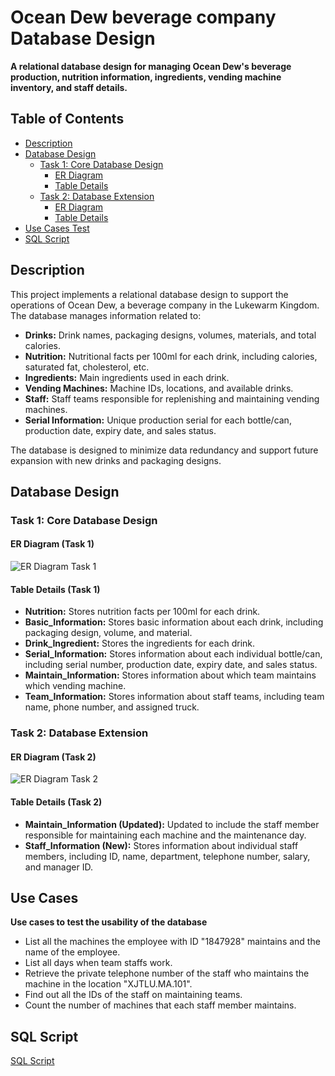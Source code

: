 # Ocean Dew beverage company Database Design

**A relational database design for managing Ocean Dew's beverage production, nutrition information, ingredients, vending machine inventory, and staff details.**

## Table of Contents

- [Description](#description)
- [Database Design](#database-design)
  - [Task 1: Core Database Design](#task-1-core-database-design)
    - [ER Diagram](#er-diagram-task-1)
    - [Table Details](#table-details-task-1)
  - [Task 2: Database Extension](#task-2-database-extension)
    - [ER Diagram](#er-diagram-task-2)
    - [Table Details](#table-details-task-2)
- [Use Cases Test](#use-cases)
- [SQL Script](#sql-script)


## Description

This project implements a relational database design to support the operations of Ocean Dew, a beverage company in the Lukewarm Kingdom. The database manages information related to:

- **Drinks:** Drink names, packaging designs, volumes, materials, and total calories.
- **Nutrition:** Nutritional facts per 100ml for each drink, including calories, saturated fat, cholesterol, etc.
- **Ingredients:** Main ingredients used in each drink.
- **Vending Machines:** Machine IDs, locations, and available drinks.
- **Staff:** Staff teams responsible for replenishing and maintaining vending machines.
- **Serial Information:** Unique production serial for each bottle/can, production date, expiry date, and sales status.

The database is designed to minimize data redundancy and support future expansion with new drinks and packaging designs.

## Database Design

### Task 1: Core Database Design

#### ER Diagram (Task 1)

![ER Diagram Task 1](https://github.com/user-attachments/assets/5b32a69b-1b01-44f8-a8ee-316792a4923c)

#### Table Details (Task 1)

- **Nutrition:** Stores nutrition facts per 100ml for each drink.
- **Basic_Information:** Stores basic information about each drink, including packaging design, volume, and material.
- **Drink_Ingredient:** Stores the ingredients for each drink.
- **Serial_Information:** Stores information about each individual bottle/can, including serial number, production date, expiry date, and sales status.
- **Maintain_Information:** Stores information about which team maintains which vending machine.
- **Team_Information:** Stores information about staff teams, including team name, phone number, and assigned truck.

### Task 2: Database Extension

#### ER Diagram (Task 2)

![ER Diagram Task 2](https://github.com/user-attachments/assets/079ef526-1160-44ab-970d-3f8099135eda)

#### Table Details (Task 2)

- **Maintain_Information (Updated):** Updated to include the staff member responsible for maintaining each machine and the maintenance day.
- **Staff_Information (New):** Stores information about individual staff members, including ID, name, department, telephone number, salary, and manager ID.

## Use Cases

**Use cases to test the usability of the database**

- List all the machines the employee with ID "1847928" maintains and the name of the employee.
- List all days when team staffs work.
- Retrieve the private telephone number of the staff who maintains the machine in the location "XJTLU.MA.101".
- Find out all the IDs of the staff on maintaining teams.
- Count the number of machines that each staff member maintains.

## SQL Script

[SQL Script](<https://github.com/Chloeeeex/CPT103-Introduction-to-database_CW/blob/8440de4ced969936c8ef24a98caa1245751131de/script.sql>)

